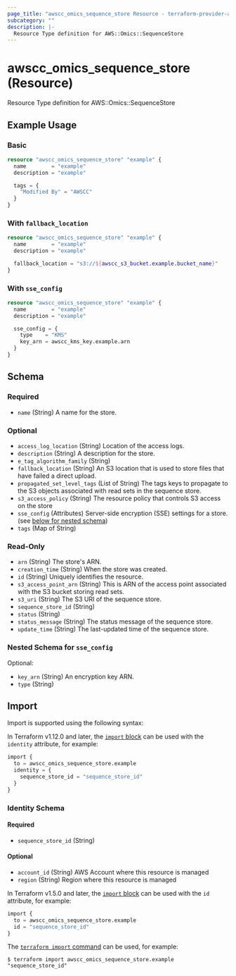 ```yaml
---
page_title: "awscc_omics_sequence_store Resource - terraform-provider-awscc"
subcategory: ""
description: |-
  Resource Type definition for AWS::Omics::SequenceStore
---
```


# awscc_omics_sequence_store (Resource)

Resource Type definition for AWS::Omics::SequenceStore

## Example Usage

### Basic

```terraform
resource "awscc_omics_sequence_store" "example" {
  name        = "example"
  description = "example"

  tags = {
    "Modified By" = "AWSCC"
  }
}
```

### With `fallback_location`

```terraform
resource "awscc_omics_sequence_store" "example" {
  name        = "example"
  description = "example"

  fallback_location = "s3://${awscc_s3_bucket.example.bucket_name}"
}
```

### With `sse_config`

```terraform
resource "awscc_omics_sequence_store" "example" {
  name        = "example"
  description = "example"

  sse_config = {
    type    = "KMS"
    key_arn = awscc_kms_key.example.arn
  }
}
```

<!-- schema generated by tfplugindocs -->
## Schema

### Required

- `name` (String) A name for the store.

### Optional

- `access_log_location` (String) Location of the access logs.
- `description` (String) A description for the store.
- `e_tag_algorithm_family` (String)
- `fallback_location` (String) An S3 location that is used to store files that have failed a direct upload.
- `propagated_set_level_tags` (List of String) The tags keys to propagate to the S3 objects associated with read sets in the sequence store.
- `s3_access_policy` (String) The resource policy that controls S3 access on the store
- `sse_config` (Attributes) Server-side encryption (SSE) settings for a store. (see [below for nested schema](#nestedatt--sse_config))
- `tags` (Map of String)

### Read-Only

- `arn` (String) The store's ARN.
- `creation_time` (String) When the store was created.
- `id` (String) Uniquely identifies the resource.
- `s3_access_point_arn` (String) This is ARN of the access point associated with the S3 bucket storing read sets.
- `s3_uri` (String) The S3 URI of the sequence store.
- `sequence_store_id` (String)
- `status` (String)
- `status_message` (String) The status message of the sequence store.
- `update_time` (String) The last-updated time of the sequence store.

<a id="nestedatt--sse_config"></a>
### Nested Schema for `sse_config`

Optional:

- `key_arn` (String) An encryption key ARN.
- `type` (String)

## Import

Import is supported using the following syntax:

In Terraform v1.12.0 and later, the [`import` block](https://developer.hashicorp.com/terraform/language/import) can be used with the `identity` attribute, for example:

```terraform
import {
  to = awscc_omics_sequence_store.example
  identity = {
    sequence_store_id = "sequence_store_id"
  }
}
```

<!-- schema generated by tfplugindocs -->
### Identity Schema

#### Required

- `sequence_store_id` (String)

#### Optional

- `account_id` (String) AWS Account where this resource is managed
- `region` (String) Region where this resource is managed

In Terraform v1.5.0 and later, the [`import` block](https://developer.hashicorp.com/terraform/language/import) can be used with the `id` attribute, for example:

```terraform
import {
  to = awscc_omics_sequence_store.example
  id = "sequence_store_id"
}
```

The [`terraform import` command](https://developer.hashicorp.com/terraform/cli/commands/import) can be used, for example:

```shell
$ terraform import awscc_omics_sequence_store.example "sequence_store_id"
```